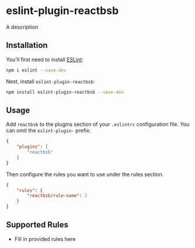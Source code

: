 # eslint-plugin-reactbsb

A description

## Installation

You'll first need to install [ESLint](https://eslint.org/):

```sh
npm i eslint --save-dev
```

Next, install `eslint-plugin-reactbsb`:

```sh
npm install eslint-plugin-reactbsb --save-dev
```

## Usage

Add `reactbsb` to the plugins section of your `.eslintrc` configuration file. You can omit the `eslint-plugin-` prefix:

```json
{
    "plugins": [
        "reactbsb"
    ]
}
```


Then configure the rules you want to use under the rules section.

```json
{
    "rules": {
        "reactbsb/rule-name": 2
    }
}
```

## Supported Rules

* Fill in provided rules here


